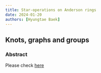 ```yaml
---
title: Star-operations on Anderson rings
date: 2024-01-20
authors: [Hyungtae Baek]
---
```


## Knots, graphs and groups

### Abstract

Please check [here](https://disk.yandex.ru/d/Ub1CZ1BktEiJsg)



